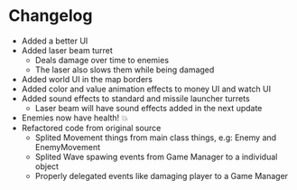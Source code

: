# Changelog

 - Added a better UI
 - Added laser beam turret
    - Deals damage over time to enemies
    - The laser also slows them while being damaged
 - Added world UI in the map borders
 - Added color and value animation effects to money UI and watch UI
 - Added sound effects to standard and missile launcher turrets
    - Laser beam will have sound effects added in the next update
 - Enemies now have health! 💥
 - Refactored code from original source
    - Splited Movement things from main class things, e.g: Enemy and EnemyMovement
    - Splited Wave spawing events from Game Manager to a individual object 
    - Properly delegated events like damaging player to a Game Manager
